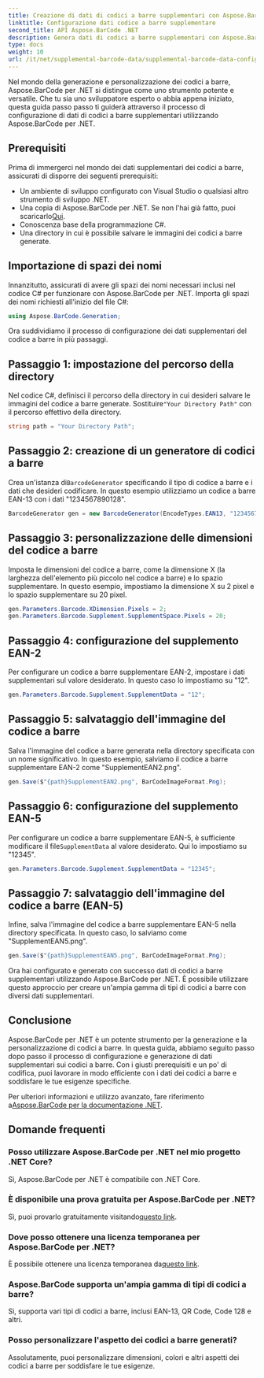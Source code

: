 ```yaml
---
title: Creazione di dati di codici a barre supplementari con Aspose.BarCode per .NET
linktitle: Configurazione dati codice a barre supplementare
second_title: API Aspose.BarCode .NET
description: Genera dati di codici a barre supplementari con Aspose.BarCode per .NET. Personalizza facilmente i codici a barre EAN-2 e EAN-5. Guida dettagliata per gli sviluppatori .NET.
type: docs
weight: 10
url: /it/net/supplemental-barcode-data/supplemental-barcode-data-configuration/
---
```


Nel mondo della generazione e personalizzazione dei codici a barre, Aspose.BarCode per .NET si distingue come uno strumento potente e versatile. Che tu sia uno sviluppatore esperto o abbia appena iniziato, questa guida passo passo ti guiderà attraverso il processo di configurazione di dati di codici a barre supplementari utilizzando Aspose.BarCode per .NET. 

## Prerequisiti

Prima di immergerci nel mondo dei dati supplementari dei codici a barre, assicurati di disporre dei seguenti prerequisiti:

- Un ambiente di sviluppo configurato con Visual Studio o qualsiasi altro strumento di sviluppo .NET.
-  Una copia di Aspose.BarCode per .NET. Se non l'hai già fatto, puoi scaricarlo[Qui](https://releases.aspose.com/barcode/net/).
- Conoscenza base della programmazione C#.
- Una directory in cui è possibile salvare le immagini dei codici a barre generate.

## Importazione di spazi dei nomi

Innanzitutto, assicurati di avere gli spazi dei nomi necessari inclusi nel codice C# per funzionare con Aspose.BarCode per .NET. Importa gli spazi dei nomi richiesti all'inizio del file C#:

```csharp
using Aspose.BarCode.Generation;
```

Ora suddividiamo il processo di configurazione dei dati supplementari del codice a barre in più passaggi.

## Passaggio 1: impostazione del percorso della directory

 Nel codice C#, definisci il percorso della directory in cui desideri salvare le immagini del codice a barre generate. Sostituire`"Your Directory Path"` con il percorso effettivo della directory.

```csharp
string path = "Your Directory Path";
```

## Passaggio 2: creazione di un generatore di codici a barre

 Crea un'istanza di`BarcodeGenerator` specificando il tipo di codice a barre e i dati che desideri codificare. In questo esempio utilizziamo un codice a barre EAN-13 con i dati "1234567890128".

```csharp
BarcodeGenerator gen = new BarcodeGenerator(EncodeTypes.EAN13, "1234567890128");
```

## Passaggio 3: personalizzazione delle dimensioni del codice a barre

Imposta le dimensioni del codice a barre, come la dimensione X (la larghezza dell'elemento più piccolo nel codice a barre) e lo spazio supplementare. In questo esempio, impostiamo la dimensione X su 2 pixel e lo spazio supplementare su 20 pixel.

```csharp
gen.Parameters.Barcode.XDimension.Pixels = 2;
gen.Parameters.Barcode.Supplement.SupplementSpace.Pixels = 20;
```

## Passaggio 4: configurazione del supplemento EAN-2

Per configurare un codice a barre supplementare EAN-2, impostare i dati supplementari sul valore desiderato. In questo caso lo impostiamo su "12". 

```csharp
gen.Parameters.Barcode.Supplement.SupplementData = "12";
```

## Passaggio 5: salvataggio dell'immagine del codice a barre

Salva l'immagine del codice a barre generata nella directory specificata con un nome significativo. In questo esempio, salviamo il codice a barre supplementare EAN-2 come "SupplementEAN2.png".

```csharp
gen.Save($"{path}SupplementEAN2.png", BarCodeImageFormat.Png);
```

## Passaggio 6: configurazione del supplemento EAN-5

 Per configurare un codice a barre supplementare EAN-5, è sufficiente modificare il file`SupplementData` al valore desiderato. Qui lo impostiamo su "12345".

```csharp
gen.Parameters.Barcode.Supplement.SupplementData = "12345";
```

## Passaggio 7: salvataggio dell'immagine del codice a barre (EAN-5)

Infine, salva l'immagine del codice a barre supplementare EAN-5 nella directory specificata. In questo caso, lo salviamo come "SupplementEAN5.png".

```csharp
gen.Save($"{path}SupplementEAN5.png", BarCodeImageFormat.Png);
```

Ora hai configurato e generato con successo dati di codici a barre supplementari utilizzando Aspose.BarCode per .NET. È possibile utilizzare questo approccio per creare un'ampia gamma di tipi di codici a barre con diversi dati supplementari.

## Conclusione

Aspose.BarCode per .NET è un potente strumento per la generazione e la personalizzazione di codici a barre. In questa guida, abbiamo seguito passo dopo passo il processo di configurazione e generazione di dati supplementari sui codici a barre. Con i giusti prerequisiti e un po' di codifica, puoi lavorare in modo efficiente con i dati dei codici a barre e soddisfare le tue esigenze specifiche.

 Per ulteriori informazioni e utilizzo avanzato, fare riferimento a[Aspose.BarCode per la documentazione .NET](https://reference.aspose.com/barcode/net/).

## Domande frequenti

### Posso utilizzare Aspose.BarCode per .NET nel mio progetto .NET Core?
Sì, Aspose.BarCode per .NET è compatibile con .NET Core.

### È disponibile una prova gratuita per Aspose.BarCode per .NET?
 Sì, puoi provarlo gratuitamente visitando[questo link](https://releases.aspose.com/).

### Dove posso ottenere una licenza temporanea per Aspose.BarCode per .NET?
 È possibile ottenere una licenza temporanea da[questo link](https://purchase.aspose.com/temporary-license/).

### Aspose.BarCode supporta un'ampia gamma di tipi di codici a barre?
Sì, supporta vari tipi di codici a barre, inclusi EAN-13, QR Code, Code 128 e altri.

### Posso personalizzare l'aspetto dei codici a barre generati?
Assolutamente, puoi personalizzare dimensioni, colori e altri aspetti dei codici a barre per soddisfare le tue esigenze.
